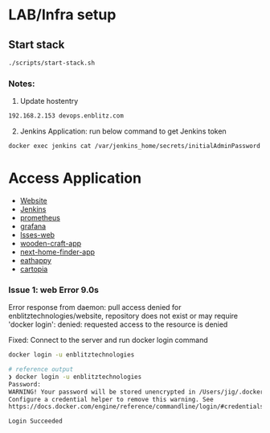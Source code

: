 # LAB/Infra setup

## Start stack

```bash
./scripts/start-stack.sh
```




### Notes:

1) Update hostentry
```bash
192.168.2.153 devops.enblitz.com
```

2) Jenkins Application:
run below command to get Jenkins token

```bash
docker exec jenkins cat /var/jenkins_home/secrets/initialAdminPassword
```

# Access Application
- [Website](http://devops.enblitz.com:3000)
- [Jenkins](http://devops.enblitz.com:8081)
- [prometheus](http://devops.enblitz.com:9090)
- [grafana](http://devops.enblitz.com:3030)
- [lsses-web](http://devops.enblitz.com:8000)
- [wooden-craft-app](http://devops.enblitz.com:5001)
- [next-home-finder-app](http://devops.enblitz.com:3010)
- [eathappy](http://devops.enblitz.com:5173)
- [cartopia](http://devops.enblitz.com:8084)


### Issue 1: web Error 9.0s
Error response from daemon: pull access denied for enblitztechnologies/website, repository does not exist or may require 'docker login': denied: requested access to the resource is denied

Fixed:
Connect to the server and run docker login command

```bash
docker login -u enblitztechnologies

# reference output
❯ docker login -u enblitztechnologies
Password:
WARNING! Your password will be stored unencrypted in /Users/jig/.docker/config.json.
Configure a credential helper to remove this warning. See
https://docs.docker.com/engine/reference/commandline/login/#credentials-store

Login Succeeded
```
